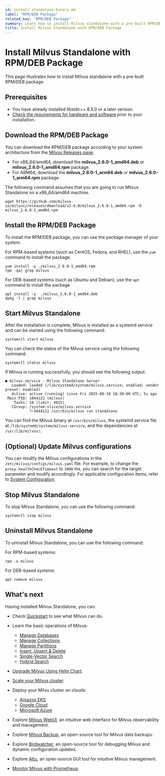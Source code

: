 ```yaml
---
id: install_standalone-binary.md
label: "RPM/DEB Package"
related_key: "RPM/DEB Package"
summary: Learn how to install Milvus standalone with a pre-built RPM/DEB package.
title: Install Milvus Standalone with RPM/DEB Package
---
```


# Install Milvus Standalone with RPM/DEB Package

This page illustrates how to install Milvus standalone with a pre-built RPM/DEB package.

## Prerequisites

- You have already installed libstdc++ 8.5.0 or a later version.
- [Check the requirements for hardware and software](prerequisite-docker.md) prior to your installation.

## Download the RPM/DEB Package

You can download the RPM/DEB package according to your system architecture from the [Milvus Releases page](https://github.com/milvus-io/milvus/releases/tag/v2.6.0).

- For x86_64/amd64, download the **milvus_2.6.0-1_amd64.deb** or **milvus_2.6.0-1_amd64.rpm** package.
- For ARM64, download the **milvus_2.6.0-1_arm64.deb** or **milvus_2.6.0-1_arm64.rpm** package.

The following command assumes that you are going to run Milvus Standalone on a x86_64/amd64 machine.

```shell
wget https://github.com/milvus-io/milvus/releases/download/v2.6.0/milvus_2.6.0-1_amd64.rpm -O milvus_2.6.0-1_amd64.rpm
```

## Install the RPM/DEB Package

To install the RPM/DEB package, you can use the package manager of your system.

For RPM-based systems (such as CentOS, Fedora, and RHEL), use the `yum` command to install the package.

```shell
yum install -y ./milvus_2.6.0-1_amd64.rpm
rpm -qa| grep milvus
```

For DEB-based systems (such as Ubuntu and Debian), use the `apt` command to install the package.

```shell
apt install -y  ./milvus_2.6.0-1_amd64.deb
dpkg -l | grep milvus
```

## Start Milvus Standalone

After the installation is complete, Milvus is installed as a systemd service and can be started using the following command:

```shell
systemctl start milvus
```

You can check the status of the Milvus service using the following command:

```shell
systemctl status milvus
```

If Milvus is running successfully, you should see the following output:

```
● milvus.service - Milvus Standalone Server
   Loaded: loaded (/lib/systemd/system/milvus.service; enabled; vendor preset: enabled)
   Active: active (running) since Fri 2025-08-10 10:30:00 UTC; 5s ago
 Main PID: 1044122 (milvus)
    Tasks: 10 (limit: 4915)
   CGroup: /system.slice/milvus.service
           └─1044122 /usr/bin/milvus run standalone
```

You can find the Milvus binary at `/usr/bin/milvus`, the systemd service file at `/lib/systemd/system/milvus.service`, and the dependencies at `/usr/lib/milvus/`.

## (Optional) Update Milvus configurations

You can modify the Milvus configurations in the `/etc/milvus/configs/milvus.yaml` file. For example, to change the `proxy.healthCheckTimeout` to `1000` ms, you can search for the target parameter and modify accordingly. For applicable configuration items, refer to [System Configuration](system_configuration.md).

## Stop Milvus Standalone

To stop Milvus Standalone, you can use the following command:

```shell
systemctl stop milvus
```

## Uninstall Milvus Standalone

To uninstall Milvus Standalone, you can use the following command:

For RPM-based systems:

```shell
rpm -e milvus
```

For DEB-based systems:

```shell
apt remove milvus
```

## What's next

Having installed Milvus Standalone, you can:

- Check [Quickstart](quickstart.md) to see what Milvus can do.

- Learn the basic operations of Milvus:
  - [Manage Databases](manage_databases.md)
  - [Manage Collections](manage-collections.md)
  - [Manage Partitions](manage-partitions.md)
  - [Insert, Upsert & Delete](insert-update-delete.md)
  - [Single-Vector Search](single-vector-search.md)
  - [Hybrid Search](multi-vector-search.md)

- [Upgrade Milvus Using Helm Chart](upgrade_milvus_cluster-helm.md).
- [Scale your Milvus cluster](scaleout.md).
- Deploy your Milvu cluster on clouds:
  - [Amazon EKS](eks.md)
  - [Google Cloud](gcp.md)
  - [Microsoft Azure](azure.md)
- Explore [Milvus WebUI](milvus-webui.md), an intuitive web interface for Milvus observability and management.
- Explore [Milvus Backup](milvus_backup_overview.md), an open-source tool for Milvus data backups.
- Explore [Birdwatcher](birdwatcher_overview.md), an open-source tool for debugging Milvus and dynamic configuration updates.
- Explore [Attu](https://github.com/zilliztech/attu), an open-source GUI tool for intuitive Milvus management.
- [Monitor Milvus with Prometheus](monitor.md).